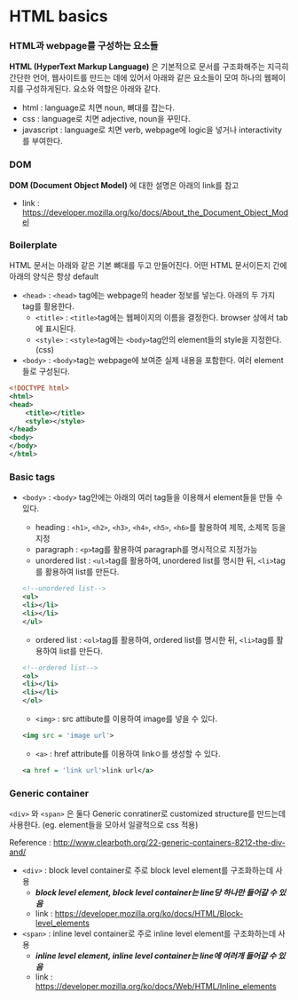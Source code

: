 # HTML basics
### HTML과 webpage를 구성하는 요소들
**HTML (HyperText Markup Language)** 은 기본적으로 문서를 구조화해주는 지극히 간단한 언어, 웹사이트를 만드는 데에 있어서 아래와 같은 요소들이 모여 하나의 웹페이지를 구성하게된다. 요소와 역할은 아래와 같다.

* html : language로 치면 noun, 뼈대를 잡는다.
* css : language로 치면 adjective, noun을 꾸민다.
* javascript : language로 치면 verb, webpage에 logic을 넣거나 interactivity를 부여한다.

### DOM
**DOM (Document Object Model)** 에 대한 설명은 아래의 link를 참고

* link : https://developer.mozilla.org/ko/docs/About_the_Document_Object_Model

### Boilerplate
HTML 문서는 아래와 같은 기본 뼈대를 두고 만들어진다. 어떤 HTML 문서이든지 간에 아래의 양식은 항상 default

* `<head>` : `<head>`  tag에는 webpage의 header 정보를 넣는다. 아래의 두 가지 tag를 활용한다.
	+ `<title>` : `<title>`tag에는 웹페이지의 이름을 결정한다. browser 상에서 tab에 표시된다.
	+ `<style>` : `<style>`tag에는 `<body>`tag안의 element들의 style을 지정한다. (css)
* `<body>` : `<body>`tag는 webpage에 보여준 실제 내용을 포함한다. 여러 element들로 구성된다.

```xml
<!DOCTYPE html>
<html>
<head>
	<title></title>
	<style></style>
</head>
<body>
</body>
</html>
```

### Basic tags
* `<body>` : `<body>` tag안에는 아래의 여러 tag들을 이용해서 element들을 만들 수 있다. 
	+ heading : `<h1>`, `<h2>`, `<h3>`, `<h4>`, `<h5>`, `<h6>`를 활용하여 제목, 소제목 등을 지정
	+ paragraph : `<p>`tag를 활용하여 paragraph를 명시적으로 지정가능
	+ unordered list : `<ul>`tag를 활용하여, unordered list를 명시한 뒤, `<li>`tag를 활용하여 list를 만든다.

  ```xml
  <!--unordered list-->
  <ul>
  <li></li>
  <li></li>
  </ul>
  ```

	+ ordered list : `<ol>`tag를 활용하여, ordered list를 명시한 뒤, `<li>`tag를 활용하여 list를 만든다.

  ```xml
  <!--ordered list-->
  <ol>
  <li></li>
  <li></li>
  </ol>
  ```

	+ `<img>` : src attibute를 이용하여 image를 넣을 수 있다.

  ```xml
  <img src = 'image url'>
  ```

	+ `<a>` : href attribute를 이용하여 linkㅇ를 생성할 수 있다.

  ```xml
  <a href = 'link url'>link url</a>
  ```
### Generic container
`<div>` 와 `<span>` 은 둘다 Generic conratiner로 customized structure를 만드는데 사용한다. (eg. element들을 모아서 일괄적으로 css 적용)

Reference : <http://www.clearboth.org/22-generic-containers-8212-the-div-and/>

* `<div>`  : block level container로 주로 block level element를 구조화하는데 사용
	+ ***block level element, block level container는 line당 하나만 들어갈 수 있음*** 
	+ link : <https://developer.mozilla.org/ko/docs/HTML/Block-level_elements> 
* `<span>` :  inline level container로 주로 inline level element를 구조화하는데 사용
	+ ***inline level element, inline level container는 line에 여러개 들어갈 수 있음***
	+ link : <https://developer.mozilla.org/ko/docs/Web/HTML/Inline_elements> 